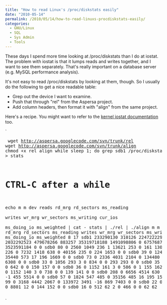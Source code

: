```yaml
---
title: "How to read Linux's /proc/diskstats easily"
date: "2010-05-14"
permalink: /2010/05/14/how-to-read-linuxs-procdiskstats-easily/
categories:
  - GNU/Linux
  - SQL
  - Sys Admin
  - Tools
---
```

These days I spend more time looking at /proc/diskstats than I do at iostat. The problem with iostat is that it lumps reads and writes together, and I want to see them separately. That's really important on a database server (e.g. MySQL performance analysis).

It's not easy to read /proc/diskstats by looking at them, though. So I usually do the following to get a nice readable table:

*   Grep out the device I want to examine.
*   Push that through "rel" from the Aspersa project.
*   Add column headers, then format it with "align" from the same project.

Here's a recipe. You might want to refer to the [kernel iostat documentation][1] too.

`<pre>
wget http://aspersa.googlecode.com/svn/trunk/rel
wget http://aspersa.googlecode.com/svn/trunk/align
chmod +x rel align
while sleep 1; do grep sdb1 /proc/diskstats; done > stats
# CTRL-C after a while
echo m m dev  reads   rd_mrg rd_sectors ms_reading \
  writes   wr_mrg     wr_sectors  ms_writing  cur_ios \
  ms_doing_io ms_weighted | cat - stats | ./rel | ./align
m  m dev      reads rd_mrg  rd_sectors ms_reading    writes wr_mrg  wr_sectors ms_writing cur_ios ms_doing_io ms_weighted
8 17 sdb1 233290130 310126 22472222903 2032292523 479678266 883257 35319718188 1491098806       0   675768709  3523591184
0  0 sdb0        80      0        2560       1049       236      1       13621        253       0         161        1302
0  0 sdb0       226      0        7232       1418       638      0       40156        235       0         224        1653
0  0 sdb0        39      0        1248        295       519      0       35440        573      17         196        1669
0  0 sdb0        73      0        2336       4031      2104      0      134480       3076     -17         908        6308
0  0 sdb0        33      0        1056        293         3      0         834          0       0         293         293
0  0 sdb0        35      0        1120        157         3      0         642          0       0         150         157
0  0 sdb0        36      0        1152        161         3      0         586          0       1         155         162
0  0 sdb0        36      0        1152        140         3      0         738          0       0         139         141
0  0 sdb0       208      0        6656       4514       630      0       40552       1002      -1         455        5514
0  0 sdb0        57      0        1824        547       485      0       35156        485      16         195        1566
0  0 sdb0        99      0        3168       4442      2067      0      133972       3491     -16         869        7403
0  0 sdb0        22      0         704        140        20      0        8801         12       0         144         152
0  0 sdb0        16      0         512         62         2      0         466          0       0          62          62
</pre>`

 [1]: http://www.mjmwired.net/kernel/Documentation/iostats.txt
